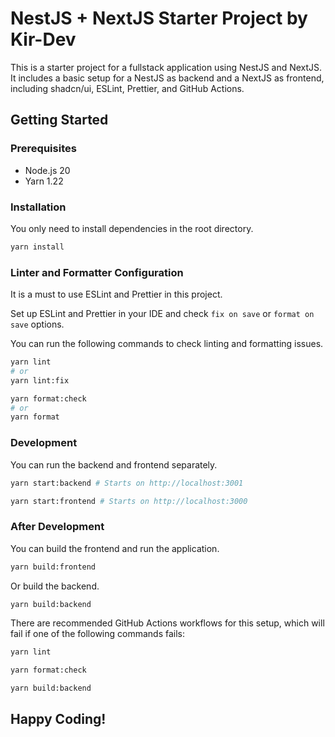 # NestJS + NextJS Starter Project by Kir-Dev

This is a starter project for a fullstack application using NestJS and NextJS.
It includes a basic setup for a NestJS as backend and a NextJS as frontend,
including shadcn/ui, ESLint, Prettier, and GitHub Actions.

## Getting Started

### Prerequisites

- Node.js 20
- Yarn 1.22

### Installation

You only need to install dependencies in the root directory.

```bash
yarn install
```

### Linter and Formatter Configuration

It is a must to use ESLint and Prettier in this project.

Set up ESLint and Prettier in your IDE and check `fix on save` or `format on save` options.

You can run the following commands to check linting and formatting issues.

```bash
yarn lint
# or
yarn lint:fix
```

```bash
yarn format:check
# or
yarn format
```

### Development

You can run the backend and frontend separately.

```bash
yarn start:backend # Starts on http://localhost:3001
```

```bash
yarn start:frontend # Starts on http://localhost:3000
```

### After Development

You can build the frontend and run the application.

```bash
yarn build:frontend
```

Or build the backend.

```bash
yarn build:backend
```

There are recommended GitHub Actions workflows for this setup, which will fail if one of the following commands fails:

```bash
yarn lint
```

```bash
yarn format:check
```

```bash
yarn build:backend
```

## Happy Coding!



